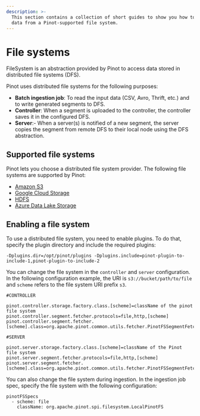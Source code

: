 ```yaml
---
description: >-
  This section contains a collection of short guides to show you how to import
  data from a Pinot-supported file system.
---
```


# File systems

FileSystem is an abstraction provided by Pinot to access data stored in distributed file systems (DFS).

Pinot uses distributed file systems for the following purposes:

* **Batch ingestion job**: To read the input data (CSV, Avro, Thrift, etc.) and to write generated segments to DFS.
* **Controller**: When a segment is uploaded to the controller, the controller saves it in the configured DFS.
* **Server**:- When a server(s) is notified of a new segment, the server copies the segment from remote DFS to their local node using the DFS abstraction.

## Supported file systems

Pinot lets you choose a distributed file system provider. The following file systems are supported by Pinot:

* [Amazon S3](amazon-s3.md)
* [Google Cloud Storage](import-from-gcp.md)
* [HDFS](import-from-hdfs.md)
* [Azure Data Lake Storage](import-from-adls-azure.md)

## Enabling a file system

To use a distributed file system, you need to enable plugins. To do that, specify the plugin directory and include the required plugins:

```
-Dplugins.dir=/opt/pinot/plugins -Dplugins.include=pinot-plugin-to-include-1,pinot-plugin-to-include-2
```

You can change the file system in the `controller` and `server` configuration. In the following configuration example, the URI is `s3://bucket/path/to/file` and `scheme` refers to the file system URI prefix `s3`.

```
#CONTROLLER

pinot.controller.storage.factory.class.[scheme]=className of the pinot file system
pinot.controller.segment.fetcher.protocols=file,http,[scheme]
pinot.controller.segment.fetcher.[scheme].class=org.apache.pinot.common.utils.fetcher.PinotFSSegmentFetcher
```

```
#SERVER

pinot.server.storage.factory.class.[scheme]=className of the Pinot file system
pinot.server.segment.fetcher.protocols=file,http,[scheme]
pinot.server.segment.fetcher.[scheme].class=org.apache.pinot.common.utils.fetcher.PinotFSSegmentFetcher
```

You can also change the file system during ingestion. In the ingestion job spec, specify the file system with the following configuration:

```
pinotFSSpecs
  - scheme: file
    className: org.apache.pinot.spi.filesystem.LocalPinotFS
```
